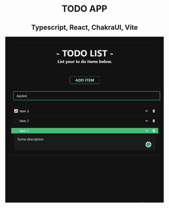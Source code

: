 <div align="center">
      <h1>TODO APP</h1>
     </div>
<div align="center">
<h2>Typescript, React, ChakraUI, Vite</h2>
<p align="center">
    <img src="./public/screenshot.PNG" />
</p>
</div>
